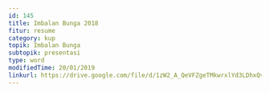 ```yaml
---
id: 145
title: Imbalan Bunga 2018
fitur: resume
category: kup
topik: Imbalan Bunga
subtopik: presentasi
type: word
modifiedTime: 20/01/2019
linkurl: https://drive.google.com/file/d/1zW2_A_QeVFZgeTMkwrxlYd3LDhxQvyoT/view?usp=sharing
---
```


